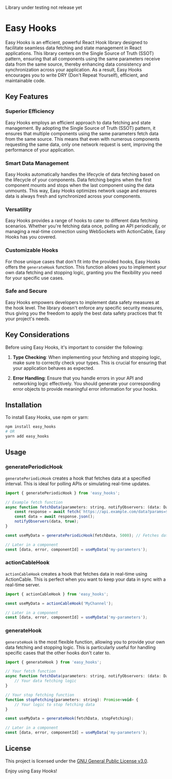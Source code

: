Library under testing not release yet 

# Easy Hooks

Easy Hooks is an efficient, powerful React Hook library designed to facilitate seamless data fetching and state management in React applications. This library centers on the Single Source of Truth (SSOT) pattern, ensuring that all components using the same parameters receive data from the same source, thereby enhancing data consistency and synchronization across your application. As a result, Easy Hooks encourages you to write DRY (Don't Repeat Yourself), efficient, and maintainable code.

## Key Features

### Superior Efficiency

Easy Hooks employs an efficient approach to data fetching and state management. By adopting the Single Source of Truth (SSOT) pattern, it ensures that multiple components using the same parameters fetch data from the same source. This means that even with numerous components requesting the same data, only one network request is sent, improving the performance of your application.

### Smart Data Management

Easy Hooks automatically handles the lifecycle of data fetching based on the lifecycle of your components. Data fetching begins when the first component mounts and stops when the last component using the data unmounts. This way, Easy Hooks optimizes network usage and ensures data is always fresh and synchronized across your components.

### Versatility

Easy Hooks provides a range of hooks to cater to different data fetching scenarios. Whether you're fetching data once, polling an API periodically, or managing a real-time connection using WebSockets with ActionCable, Easy Hooks has you covered.

### Customizable Hooks

For those unique cases that don't fit into the provided hooks, Easy Hooks offers the `generateHook` function. This function allows you to implement your own data fetching and stopping logic, granting you the flexibility you need for your specific use cases.

### Safe and Secure

Easy Hooks empowers developers to implement data safety measures at the hook level. The library doesn't enforce any specific security measures, thus giving you the freedom to apply the best data safety practices that fit your project's needs.

## Key Considerations

Before using Easy Hooks, it's important to consider the following:

1. **Type Checking**: When implementing your fetching and stopping logic, make sure to correctly check your types. This is crucial for ensuring that your application behaves as expected.

2. **Error Handling**: Ensure that you handle errors in your API and networking logic effectively. You should generate your corresponding error objects to provide meaningful error information for your hooks.

## Installation

To install Easy Hooks, use npm or yarn:

```bash
npm install easy_hooks
# OR
yarn add easy_hooks
```

## Usage

### generatePeriodicHook

`generatePeriodicHook` creates a hook that fetches data at a specified interval. This is ideal for polling APIs or simulating real-time updates.

```jsx
import { generatePeriodicHook } from 'easy_hooks';

// Example fetch function
async function fetchData(parameters: string, notifyObservers: (data: Data | ErrorData, isData: boolean) => void): Promise<void> {
    const response = await fetch(`https://api.example.com/data?params=${parameters}`);
    const data = await response.json();
    notifyObservers(data, true);
}

const useMyData = generatePeriodicHook(fetchData, 5000); // Fetches data every 5 seconds

// Later in a component
const [data, error, componentId] = useMyData('my-parameters');
```

### actionCableHook

`actionCableHook` creates a hook that fetches data in real-time using ActionCable. This is perfect when you want to keep your data in sync with a real-time server.

```jsx
import { actionCableHook } from 'easy_hooks';

const useMyData = actionCableHook('MyChannel');

// Later in a component
const [data, error, componentId] = useMyData('my-parameters');
```

### generateHook

`generateHook` is the most flexible function, allowing you to provide your own data fetching and stopping logic. This is particularly useful for handling specific cases that the other hooks don't cater to.

```jsx
import { generateHook } from 'easy_hooks';

// Your fetch function
async function fetchData(parameters: string, notifyObservers: (data: Data | ErrorData, isData: boolean) => void): Promise<void> {
    // Your data fetching logic
}

// Your stop fetching function
function stopFetching(parameters: string): Promise<void> {
    // Your logic to stop fetching data
}

const useMyData = generateHook(fetchData, stopFetching);

// Later in a component
const [data, error, componentId] = useMyData('my-parameters');
```

## License

This project is licensed under the [GNU General Public License v3.0](LICENSE).

Enjoy using Easy Hooks!